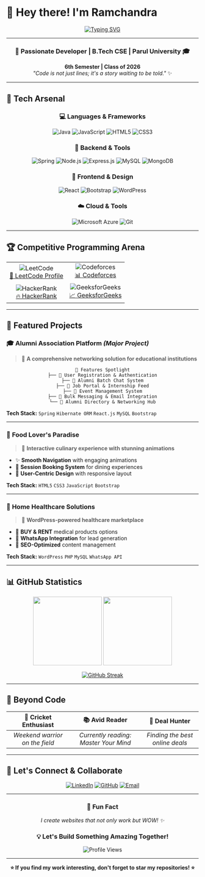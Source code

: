 # 👋 Hey there! I'm **Ramchandra** 

<div align="center">
  
[![Typing SVG](https://readme-typing-svg.herokuapp.com?font=Fira+Code&size=30&duration=3000&pause=1000&color=36BCF7&center=true&vCenter=true&width=600&lines=Full-Stack+Developer+%F0%9F%9A%80;B.Tech+CSE+Student+%F0%9F%8E%93;Problem+Solver+%F0%9F%A7%A9;Creative+Innovator+%E2%9C%A8)](https://git.io/typing-svg)

</div>

---

<div align="center">

### 🌟 **Passionate Developer** | **B.Tech CSE** | **Parul University** 🎓  
**6th Semester | Class of 2026**  
*"Code is not just lines; it's a story waiting to be told."* ✨

</div>

---

## 🚀 **Tech Arsenal** 

<div align="center">

### 💻 **Languages & Frameworks**
![Java](https://img.shields.io/badge/Java-ED8B00?style=for-the-badge&logo=openjdk&logoColor=white)
![JavaScript](https://img.shields.io/badge/JavaScript-F7DF1E?style=for-the-badge&logo=javascript&logoColor=black)
![HTML5](https://img.shields.io/badge/HTML5-E34F26?style=for-the-badge&logo=html5&logoColor=white)
![CSS3](https://img.shields.io/badge/CSS3-1572B6?style=for-the-badge&logo=css3&logoColor=white)

### 🔧 **Backend & Tools**
![Spring](https://img.shields.io/badge/Spring-6DB33F?style=for-the-badge&logo=spring&logoColor=white)
![Node.js](https://img.shields.io/badge/Node.js-43853D?style=for-the-badge&logo=node.js&logoColor=white)
![Express.js](https://img.shields.io/badge/Express.js-404D59?style=for-the-badge&logo=express&logoColor=white)
![MySQL](https://img.shields.io/badge/MySQL-005C84?style=for-the-badge&logo=mysql&logoColor=white)
![MongoDB](https://img.shields.io/badge/MongoDB-4EA94B?style=for-the-badge&logo=mongodb&logoColor=white)

### 🎨 **Frontend & Design**
![React](https://img.shields.io/badge/React-20232A?style=for-the-badge&logo=react&logoColor=61DAFB)
![Bootstrap](https://img.shields.io/badge/Bootstrap-563D7C?style=for-the-badge&logo=bootstrap&logoColor=white)
![WordPress](https://img.shields.io/badge/WordPress-21759B?style=for-the-badge&logo=wordpress&logoColor=white)

### ☁️ **Cloud & Tools**
![Microsoft Azure](https://img.shields.io/badge/Microsoft_Azure-0089D0?style=for-the-badge&logo=microsoft-azure&logoColor=white)
![Git](https://img.shields.io/badge/Git-F05032?style=for-the-badge&logo=git&logoColor=white)

</div>

---

## 🏆 **Competitive Programming Arena**

<div align="center">

<table>
<tr>
<td align="center">
<img src="https://img.shields.io/badge/LeetCode-FFA116?style=for-the-badge&logo=leetcode&logoColor=black" alt="LeetCode"/>
<br><a href="https://leetcode.com/u/RCOM8876/">🏅 LeetCode Profile</a>
</td>
<td align="center">
<img src="https://img.shields.io/badge/Codeforces-445f9d?style=for-the-badge&logo=Codeforces&logoColor=white" alt="Codeforces"/>
<br><a href="https://leetcode.com/u/RCOM8876/">📊 Codeforces</a>
</td>
</tr>
<tr>
<td align="center">
<img src="https://img.shields.io/badge/HackerRank-2EC866?style=for-the-badge&logo=HackerRank&logoColor=white" alt="HackerRank"/>
<br><a href="https://leetcode.com/u/RCOM8876/">🔥 HackerRank</a>
</td>
<td align="center">
<img src="https://img.shields.io/badge/GeeksforGeeks-298D46?style=for-the-badge&logo=geeksforgeeks&logoColor=white" alt="GeeksforGeeks"/>
<br><a href="https://leetcode.com/u/RCOM8876/">📈 GeeksforGeeks</a>
</td>
</tr>
</table>

</div>

---

## 🌟 **Featured Projects**

### 🎓 **Alumni Association Platform** *(Major Project)*
> 🚀 **A comprehensive networking solution for educational institutions**

<div align="center">

```
🎯 Features Spotlight
├── 👤 User Registration & Authentication
├── 💬 Alumni Batch Chat System
├── 🏢 Job Portal & Internship Feed
├── 🎉 Event Management System
├── 📧 Bulk Messaging & Email Integration
└── 🤝 Alumni Directory & Networking Hub
```

</div>

**Tech Stack:** `Spring` `Hibernate ORM` `React.js` `MySQL` `Bootstrap`

---

### 🍴 **Food Lover's Paradise**
> 🎨 **Interactive culinary experience with stunning animations**

- ✨ **Smooth Navigation** with engaging animations
- 📅 **Session Booking System** for dining experiences
- 🎯 **User-Centric Design** with responsive layout

**Tech Stack:** `HTML5` `CSS3` `JavaScript` `Bootstrap`

---

### 🏥 **Home Healthcare Solutions**
> 💊 **WordPress-powered healthcare marketplace**

- 🛒 **BUY & RENT** medical products options
- 💬 **WhatsApp Integration** for lead generation
- 🎯 **SEO-Optimized** content management

**Tech Stack:** `WordPress` `PHP` `MySQL` `WhatsApp API`

---

## 📊 **GitHub Statistics**

<div align="center">

<img height="180em" src="https://github-readme-stats.vercel.app/api?username=YourGitHubUsername&show_icons=true&theme=tokyonight&include_all_commits=true&count_private=true"/>
<img height="180em" src="https://github-readme-stats.vercel.app/api/top-langs/?username=YourGitHubUsername&layout=compact&langs_count=8&theme=tokyonight"/>

</div>

<div align="center">

[![GitHub Streak](https://streak-stats.demolab.com?user=YourGitHubUsername&theme=tokyonight&hide_border=true)](https://git.io/streak-stats)

</div>

---

## 🎯 **Beyond Code**

<div align="center">

| 🏏 **Cricket Enthusiast** | 📚 **Avid Reader** | 🛒 **Deal Hunter** |
|:---:|:---:|:---:|
| *Weekend warrior on the field* | *Currently reading: Master Your Mind* | *Finding the best online deals* |

</div>

---

## 🔗 **Let's Connect & Collaborate**

<div align="center">

[![LinkedIn](https://img.shields.io/badge/LinkedIn-0077B5?style=for-the-badge&logo=linkedin&logoColor=white)](https://www.linkedin.com/in/ram1528/)
[![GitHub](https://img.shields.io/badge/GitHub-100000?style=for-the-badge&logo=github&logoColor=white)](https://github.com/YourGitHubUsername)
[![Email](https://img.shields.io/badge/Email-D14836?style=for-the-badge&logo=gmail&logoColor=white)](mailto:your.email@example.com)

</div>

---

<div align="center">

### 🎨 **Fun Fact**
*I create websites that not only work but WOW! ✨*

### 💡 **Let's Build Something Amazing Together!**

<img src="https://komarev.com/ghpvc/?username=YourGitHubUsername&label=Profile%20Views&color=blueviolet&style=for-the-badge" alt="Profile Views"/>

</div>

---

<div align="center">

**⭐ If you find my work interesting, don't forget to star my repositories! ⭐**

</div>
